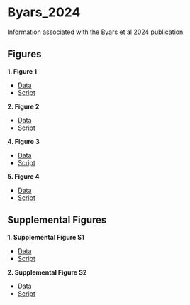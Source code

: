 # Byars_2024
Information associated with the Byars et al 2024 publication

## Figures

**1. Figure 1**

- [Data](https://github.com/riddlenc/Byars_2024/blob/d6a1593d94151f003c761cf1a17adac0944018c0/Data_1.zip)
- [Script](https://github.com/riddlenc/Byars_2024/blob/878af392a9292cf41416ca184f9ed31b8014cdaf/Figure%201.Rmd)


**2. Figure 2**

- [Data](https://github.com/riddlenc/Byars_2024/blob/97125c4e6a7005876e0acf5349b46e17d955cc60/Data_2.zip)
- [Script](https://github.com/riddlenc/Byars_2024/blob/cd4043ac9c5587c1715cfde4675215f9d268512e/Figure%202.Rmd)

     
**4. Figure 3**

- [Data](https://github.com/riddlenc/Byars_2024/blob/7b9b75cf87e476af70333054a9feba0dd01ee3a1/Data_3.zip)
- [Script](https://github.com/riddlenc/Byars_2024/blob/9bb2500b813279e6d9e016949adc25992127aeb7/Figure%203.Rmd)


**5. Figure 4**

- [Data](https://github.com/riddlenc/Byars_2024/blob/86ff53feb9771bd772249be779281cf72c8dd3e0/Data_4.zip)
- [Script](https://github.com/riddlenc/Byars_2024/blob/5a3e7c68ec0d1355ff6d5106e5a5de8792f5385a/Figure%204.Rmd)

## Supplemental Figures

**1. Supplemental Figure S1**

- [Data](https://github.com/riddlenc/Byars_2024/blob/4a4e8602fe1bfac26dc8aab934fa6d7e2036bbdf/Data_S1.zip)
- [Script](https://github.com/riddlenc/Byars_2024/blob/7d18a0c9c4f834d43681efebcc35ef2a05ad4509/Supplemental%20Figure%201.Rmd)

**2. Supplemental Figure S2**

- [Data](https://github.com/riddlenc/Byars_2024/blob/93ee9bf246319b85d72edb0ddcf7fad77b0c31c7/Data%20S2.zip)
- [Script](https://github.com/riddlenc/Byars_2024/blob/62a5b6febc696ec1fc737c54972dc9acc03cd1af/Supplemental%20Figure%202.Rmd)


